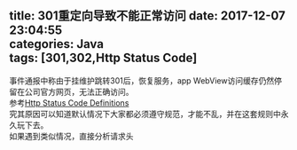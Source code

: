 title: 301重定向导致不能正常访问
date: 2017-12-07 23:04:55  
categories: Java  
tags: [301,302,Http Status Code]
---
事件通报中称由于挂维护跳转301后，恢复服务，app WebView访问缓存仍然停留在公司官方网页，无法正确访问。  
参考[Http Status Code Definitions](https://www.w3.org/Protocols/rfc2616/rfc2616-sec10.html)  
究其原因可以知道默认情况下大家都必须遵守规范，才能不乱，并在这套规则中永久玩下去。  
如果遇到类似情况，直接分析请求头